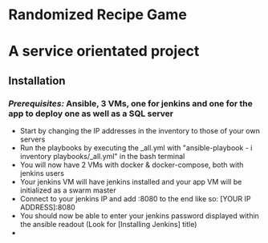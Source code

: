 # Randomized Recipe Game
# A service orientated project 
## Installation
### *Prerequisites:* Ansible, 3 VMs, one for jenkins and one for the app to deploy one as well as a SQL server
* Start by changing the IP addresses in the inventory to those of your own servers
* Run the playbooks by executing the _all.yml with "ansible-playbook - i inventory playbooks/_all.yml" in the bash terminal
* You will now have 2 VMs with docker & docker-compose, both with jenkins users 
* Your jenkins VM will have jenkins installed and your app VM will be initialized as a swarm master 
* Connect to your jenkins IP and add :8080 to the end like so: [YOUR IP ADDRESS]:8080
* You should now be able to enter your jenkins password displayed within the ansible readout (Look for [Installing Jenkins] title)
* 
